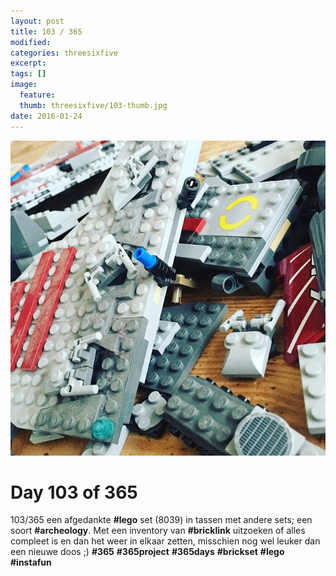 ```yaml
---
layout: post
title: 103 / 365
modified:
categories: threesixfive
excerpt:
tags: []
image:
  feature: 
  thumb: threesixfive/103-thumb.jpg
date: 2016-01-24
---
```


![103](/images/threesixfive/103.jpg)

# Day 103 of 365

103/365 een afgedankte **\#lego** set (8039) in tassen met andere sets; een soort **\#archeology**. Met een inventory van **\#bricklink** uitzoeken of alles compleet is en dan het weer in elkaar zetten, misschien nog wel leuker dan een nieuwe doos ;) **\#365** **\#365project** **\#365days** **\#brickset** **\#lego** **\#instafun** 
